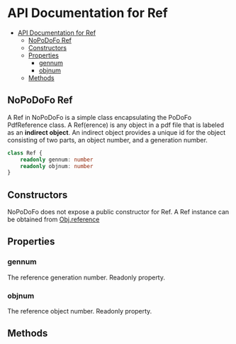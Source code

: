 # API Documentation for Ref

- [API Documentation for Ref](#api-documentation-for-ref)
  - [NoPoDoFo Ref](#nopodofo-ref)
  - [Constructors](#constructors)
  - [Properties](#properties)
    - [gennum](#gennum)
    - [objnum](#objnum)
  - [Methods](#methods)

## NoPoDoFo Ref

A Ref in NoPoDoFo is a simple class encapsulating the PoDoFo PdfReference class. A Ref(erence) is any object
in a pdf file that is labeled as an __indirect object__.  An indirect object provides a unique id for the object
consisting of two parts, an object number, and a generation number.

```typescript
class Ref {
    readonly gennum: number
    readonly objnum: number
}
```

## Constructors

NoPoDoFo does not expose a public constructor for Ref. A Ref instance can be obtained from [Obj.reference](./object.md#reference)

## Properties

### gennum

The reference generation number. Readonly property.

### objnum

The reference object number. Readonly property.

## Methods